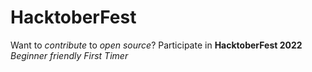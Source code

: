 # HacktoberFest
Want to *contribute* to *open source*? Participate in **HacktoberFest 2022** *Beginner friendly* *First Timer* 
